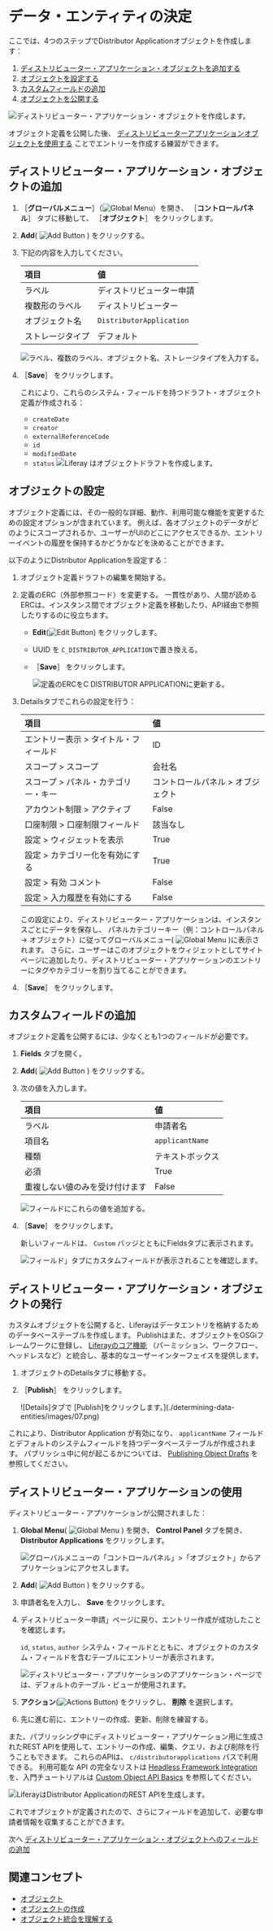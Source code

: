 # データ・エンティティの決定

ここでは、4つのステップでDistributor Applicationオブジェクトを作成します：

1. [ディストリビューター・アプリケーション・オブジェクトを追加する](#adding-the-distributor-application-object)
1. [オブジェクトを設定する](#configuring-the-object)
1. [カスタムフィールドの追加](#adding-a-custom-field)
1. [オブジェクトを公開する](#publishing-the-distributor-application-object)

![ディストリビューター・アプリケーション・オブジェクトを作成します。](./determining-data-entities/images/01.png)

オブジェクト定義を公開した後、 [ディストリビューターアプリケーションオブジェクトを使用する](#using-distributor-applications) ことでエントリーを作成する練習ができます。

## ディストリビューター・アプリケーション・オブジェクトの追加

1. ［**グローバルメニュー**］（![Global Menu](../../images/icon-applications-menu.png)）を開き、 ［**コントロールパネル**］ タブに移動して、 ［**オブジェクト**］ をクリックします。

1. **Add**( ![Add Button](../../images/icon-add.png) ) をクリックする。

1. 下記の内容を入力してください。

   | 項目       | 値                        |
   |:-------- |:------------------------ |
   | ラベル      | ディストリビューター申請             |
   | 複数形のラベル  | ディストリビューター               |
   | オブジェクト名  | `DistributorApplication` |
   | ストレージタイプ | デフォルト                    |

   ![ラベル、複数のラベル、オブジェクト名、ストレージタイプを入力する。](./determining-data-entities/images/02.png)

1. ［**Save**］ をクリックします。

   これにより、これらのシステム・フィールドを持つドラフト・オブジェクト定義が作成される：

      * `createDate`
      * `creator`
      * `externalReferenceCode`
      * `id`
      * `modifiedDate`
      * `status`
![Liferay はオブジェクトドラフトを作成します。](./determining-data-entities/images/03.png)

## オブジェクトの設定

オブジェクト定義には、その一般的な詳細、動作、利用可能な機能を変更するための設定オプションが含まれています。 例えば、各オブジェクトのデータがどのようにスコープされるか、ユーザーがUIのどこにアクセスできるか、エントリーイベントの履歴を保持するかどうかなどを決めることができます。

以下のようにDistributor Applicationを設定する：

1. オブジェクト定義ドラフトの編集を開始する。

1. 定義のERC（外部参照コード）を変更する。 一貫性があり、人間が読めるERCは、インスタンス間でオブジェクト定義を移動したり、API経由で参照したりするのに役立ちます。

   * **Edit**(![Edit Button](../../images/icon-edit.png)) をクリックします。
   * UUID を `C_DISTRIBUTOR_APPLICATION`で置き換える。
   * ［**Save**］ をクリックします。

     ![定義のERCをC **DISTRIBUTOR** APPLICATIONに更新する。](./determining-data-entities/images/04.png)

1. Detailsタブでこれらの設定を行う：

   | 項目                   | 値                  |
   |:-------------------- |:------------------ |
   | エントリー表示 > タイトル・フィールド | ID                 |
   | スコープ > スコープ          | 会社名                |
   | スコープ > パネル・カテゴリー・キー  | コントロールパネル > オブジェクト |
   | アカウント制限 > アクティブ      | False              |
   | 口座制限 > 口座制限フィールド     | 該当なし               |
   | 設定 > ウィジェットを表示       | True               |
   | 設定 > カテゴリー化を有効にする    | True               |
   | 設定 > 有効 コメント         | False              |
   | 設定 > 入力履歴を有効にする      | False              |

   この設定により、ディストリビューター・アプリケーションは、インスタンスごとにデータを保存し、 パネルカテゴリーキー（例：コントロールパネル &rarr; オブジェクト）に従ってグローバルメニュー( ![Global Menu](../../images/icon-applications-menu.png) )に表示されます。 さらに、ユーザーはこのオブジェクトをウィジェットとしてサイトページに追加したり、ディストリビューター・アプリケーションのエントリーにタグやカテゴリーを割り当てることができます。

1. ［**Save**］ をクリックします。

## カスタムフィールドの追加

オブジェクト定義を公開するには、少なくとも1つのフィールドが必要です。

1. **Fields** タブを開く。

1. **Add**( ![Add Button](../../images/icon-add.png) ) をクリックする。

1. 次の値を入力します。

   | 項目              | 値               |
   |:--------------- |:--------------- |
   | ラベル             | 申請者名            |
   | 項目名             | `applicantName` |
   | 種類              | テキストボックス        |
   | 必須              | True            |
   | 重複しない値のみを受け付けます | False           |

   ![フィールドにこれらの値を追加する。](./determining-data-entities/images/05.png)

1. ［**Save**］ をクリックします。

   新しいフィールドは、 `Custom` バッジとともにFieldsタブに表示されます。

   ![フィールド」タブにカスタムフィールドが表示されることを確認します。](./determining-data-entities/images/06.png)

## ディストリビューター・アプリケーション・オブジェクトの発行

カスタムオブジェクトを公開すると、Liferayはデータエントリを格納するためのデータベーステーブルを作成します。 Publishはまた、オブジェクトをOSGiフレームワークに登録し、 [Liferayのコア機能](https://learn.liferay.com/w/dxp/building-applications/objects/understanding-object-integrations) （パーミッション、ワークフロー、ヘッドレスなど）と統合し、基本的なユーザーインターフェイスを提供します。

1. オブジェクトのDetailsタブに移動する。

1. ［**Publish**］ をクリックします。

   ![Details]タブで [Publish]をクリックします。](./determining-data-entities/images/07.png)

これにより、Distributor Application が有効になり、 `applicantName` フィールドとデフォルトのシステムフィールドを持つデータベーステーブルが作成されます。 パブリッシュ中に何が起こるかについては、 [Publishing Object Drafts](https://learn.liferay.com/en/w/dxp/building-applications/objects/creating-and-managing-objects/creating-objects#publishing-object-drafts) を参照してください。

## ディストリビューター・アプリケーションの使用

ディストリビューター・アプリケーションが公開されました：

1. **Global Menu**( ![Global Menu](../../images/icon-applications-menu.png) ) を開き、 **Control Panel** タブを開き、 **Distributor Applications** をクリックします。

   ![グローバルメニューの「コントロールパネル」>「オブジェクト」からアプリケーションにアクセスします。](./determining-data-entities/images/08.png)

1. **Add**( ![Add Button](../../images/icon-add.png) ) をクリックする。

1. 申請者名を入力し、 **Save** をクリックします。

1. ディストリビューター申請」ページに戻り、エントリー作成が成功したことを確認します。

   `id`, `status`, `author` システム・フィールドとともに、オブジェクトのカスタム・フィールドを含むテーブルにエントリーが表示されます。

   ![ディストリビューター・アプリケーションのアプリケーション・ページでは、デフォルトのテーブル・ビューが使用されます。](./determining-data-entities/images/09.png)

1. **アクション**(![Actions Button](../../images/icon-actions.png)) をクリックし、 **削除** を選択します。

1. 先に進む前に、エントリーの作成、更新、削除を練習する。

また、パブリッシング中にディストリビューター・アプリケーション用に生成されたREST APIを使用して、エントリーの作成、編集、クエリ、および削除を行うこともできます。 これらのAPIは、 `c/distributorapplications` パスで利用できる。 利用可能な API の完全なリストは [Headless Framework Integration](https://learn.liferay.com/en/w/dxp/building-applications/objects/understanding-object-integrations/using-custom-object-apis) を、入門チュートリアルは [Custom Object API Basics](https://learn.liferay.com/en/w/dxp/building-applications/objects/objects-tutorials/using-apis/object-api-basics) を参照してください。

![LiferayはDistributor ApplicationのREST APIを生成します。](./determining-data-entities/images/10.png)

これでオブジェクトが定義されたので、さらにフィールドを追加して、必要な申請者情報を収集することができます。

次へ [ディストリビューター・アプリケーション・オブジェクトへのフィールドの追加](./adding-fields-to-the-distributor-application-object.md)

## 関連コンセプト

* [オブジェクト](https://learn.liferay.com/en/w/dxp/building-applications/objects)
* [オブジェクトの作成](https://learn.liferay.com/en/w/dxp/building-applications/objects/creating-and-managing-objects/creating-objects)
* [オブジェクト統合を理解する](https://learn.liferay.com/w/dxp/building-applications/objects/understanding-object-integrations)
